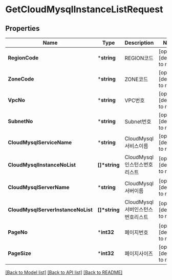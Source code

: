 # GetCloudMysqlInstanceListRequest

## Properties
Name | Type | Description | Notes
------------ | ------------- | ------------- | -------------
**RegionCode** | ***string** | REGION코드 | [optional] [default to null]
**ZoneCode** | ***string** | ZONE코드 | [optional] [default to null]
**VpcNo** | ***string** | VPC번호 | [optional] [default to null]
**SubnetNo** | ***string** | Subnet번호 | [optional] [default to null]
**CloudMysqlServiceName** | ***string** | CloudMysql서비스이름 | [optional] [default to null]
**CloudMysqlInstanceNoList** | **[]\*string** | CloudMysql인스턴스번호리스트 | [optional] [default to null]
**CloudMysqlServerName** | ***string** | CloudMysql서버이름 | [optional] [default to null]
**CloudMysqlServerInstanceNoList** | **[]\*string** | CloudMysql서버인스턴스번호리스트 | [optional] [default to null]
**PageNo** | ***int32** | 페이지번호 | [optional] [default to null]
**PageSize** | ***int32** | 페이지사이즈 | [optional] [default to null]

[[Back to Model list]](../README.md#documentation-for-models) [[Back to API list]](../README.md#documentation-for-api-endpoints) [[Back to README]](../README.md)


